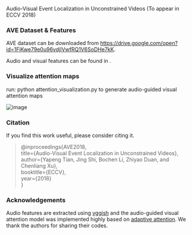 Audio-Visual Event Localization in Unconstrained Videos (To appear in ECCV 2018)

### AVE Dataset & Features

AVE dataset can be downloaded from https://drive.google.com/open?id=1FjKwe79e0u96vdjIVwfRQ1V6SoDHe7kK.

Audio and visual features can be found in .

### Visualize attention maps

run: python attention_visualization.py to generate audio-guided visual attention maps

![image](https://github.com/YapengTian/AVE-ECCV18/Figs/att_easy.jpg)


### Citation

If you find this work useful, please consider citing it.

 > @inproceedings{AVE2018, <br>
 >    title={Audio-Visual Event Localization in Unconstrained Videos},<br>
 >   author={Yapeng Tian, Jing Shi, Bochen Li, Zhiyao Duan, and Chenliang Xu},<br>
 >    booktitle={ECCV},<br>
 >   year={2018}<br>
 > }
 
 
 ### Acknowledgements
 
Audio features are extracted using [vggish](https://github.com/tensorflow/models/tree/master/research/audioset) and the audio-guided visual attention model was implemented highly based on [adaptive attention](https://github.com/jiasenlu/AdaptiveAttention). We thank the authors for sharing their codes.
 



